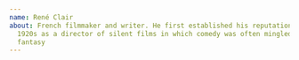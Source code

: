 ```yaml
---
name: René Clair
about: French filmmaker and writer. He first established his reputation in the
  1920s as a director of silent films in which comedy was often mingled with
  fantasy
---
```

